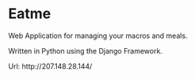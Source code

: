 <h1>Eatme</h1> 
<p>Web Application for managing your macros and meals.</p>
<p>Written in Python using the Django Framework.</p>

<p>Url: http://207.148.28.144/</p>
